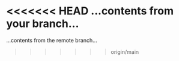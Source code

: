 <<<<<<< HEAD
...contents from your branch...
=======
...contents from the remote branch...
>>>>>>> origin/main
